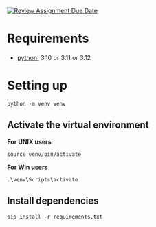 [![Review Assignment Due Date](https://classroom.github.com/assets/deadline-readme-button-24ddc0f5d75046c5622901739e7c5dd533143b0c8e959d652212380cedb1ea36.svg)](https://classroom.github.com/a/wTBA-Etm)

# Requirements
 
 - [python:](https://www.python.org/downloads/) 3.10 or 3.11 or 3.12

# Setting up

```shell
python -m venv venv
```
## Activate the virtual environment
**For UNIX users**
```shell
source venv/bin/activate
```
**For Win users**
```shell
.\venv\Scripts\activate
```
## Install dependencies

```shell
pip install -r requirements.txt
```